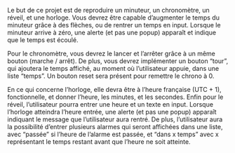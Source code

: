 Le but de ce projet est de reproduire un minuteur, un chronomètre, un
réveil, et une horloge.
Vous devrez être capable d’augmenter le temps du minuteur grâce à des
flèches, ou de rentrer un temps en input. Lorsque le minuteur arrive à zéro,
une alerte (et pas une popup) apparaît et indique que le temps est écoulé.

Pour le chronomètre, vous devrez le lancer et l’arrêter grâce à un même
bouton (marche / arrêt). De plus, vous devrez implémenter un bouton
“tour”, qui ajoutera le temps affiché, au moment où l’utilisateur appuie, dans
une liste “temps”. Un bouton reset sera présent pour remettre le chrono à 0.

En ce qui concerne l’horloge, elle devra être à l’heure française (UTC + 1),
fonctionnelle, et donner l’heure, les minutes, et les secondes.
Enfin pour le réveil, l’utilisateur pourra entrer une heure et un texte en
input. Lorsque l’horloge atteindra l’heure entrée, une alerte (et pas une
popup) apparaît indiquant le message que l’utilisateur aura rentré. De plus,
l’utilisateur aura la possibilité d’entrer plusieurs alarmes qui seront
affichées dans une liste, avec “passée” si l’heure de l’alarme est passée, et
“dans x temps” avec x représentant le temps restant avant que l’heure ne
soit atteinte.

